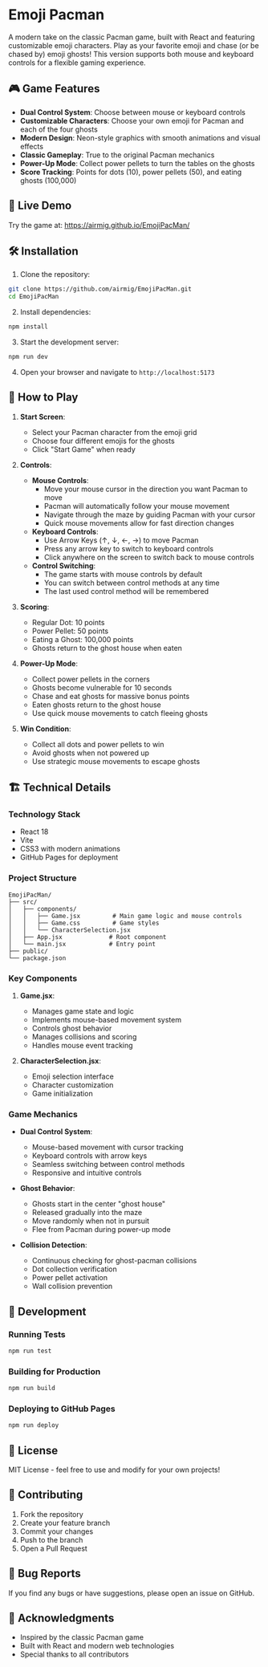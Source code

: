 # Emoji Pacman

A modern take on the classic Pacman game, built with React and featuring customizable emoji characters. Play as your favorite emoji and chase (or be chased by) emoji ghosts! This version supports both mouse and keyboard controls for a flexible gaming experience.

## 🎮 Game Features

- **Dual Control System**: Choose between mouse or keyboard controls
- **Customizable Characters**: Choose your own emoji for Pacman and each of the four ghosts
- **Modern Design**: Neon-style graphics with smooth animations and visual effects
- **Classic Gameplay**: True to the original Pacman mechanics
- **Power-Up Mode**: Collect power pellets to turn the tables on the ghosts
- **Score Tracking**: Points for dots (10), power pellets (50), and eating ghosts (100,000)

## 🚀 Live Demo

Try the game at: https://airmig.github.io/EmojiPacMan/

## 🛠️ Installation

1. Clone the repository:
```bash
git clone https://github.com/airmig/EmojiPacMan.git
cd EmojiPacMan
```

2. Install dependencies:
```bash
npm install
```

3. Start the development server:
```bash
npm run dev
```

4. Open your browser and navigate to `http://localhost:5173`

## 🎯 How to Play

1. **Start Screen**: 
   - Select your Pacman character from the emoji grid
   - Choose four different emojis for the ghosts
   - Click "Start Game" when ready

2. **Controls**:
   - **Mouse Controls**:
     - Move your mouse cursor in the direction you want Pacman to move
     - Pacman will automatically follow your mouse movement
     - Navigate through the maze by guiding Pacman with your cursor
     - Quick mouse movements allow for fast direction changes
   - **Keyboard Controls**:
     - Use Arrow Keys (↑, ↓, ←, →) to move Pacman
     - Press any arrow key to switch to keyboard controls
     - Click anywhere on the screen to switch back to mouse controls
   - **Control Switching**:
     - The game starts with mouse controls by default
     - You can switch between control methods at any time
     - The last used control method will be remembered

3. **Scoring**:
   - Regular Dot: 10 points
   - Power Pellet: 50 points
   - Eating a Ghost: 100,000 points
   - Ghosts return to the ghost house when eaten

4. **Power-Up Mode**:
   - Collect power pellets in the corners
   - Ghosts become vulnerable for 10 seconds
   - Chase and eat ghosts for massive bonus points
   - Eaten ghosts return to the ghost house
   - Use quick mouse movements to catch fleeing ghosts

5. **Win Condition**:
   - Collect all dots and power pellets to win
   - Avoid ghosts when not powered up
   - Use strategic mouse movements to escape ghosts

## 🏗️ Technical Details

### Technology Stack
- React 18
- Vite
- CSS3 with modern animations
- GitHub Pages for deployment

### Project Structure
```
EmojiPacMan/
├── src/
│   ├── components/
│   │   ├── Game.jsx         # Main game logic and mouse controls
│   │   ├── Game.css         # Game styles
│   │   └── CharacterSelection.jsx
│   ├── App.jsx             # Root component
│   └── main.jsx            # Entry point
├── public/
└── package.json
```

### Key Components

1. **Game.jsx**:
   - Manages game state and logic
   - Implements mouse-based movement system
   - Controls ghost behavior
   - Manages collisions and scoring
   - Handles mouse event tracking

2. **CharacterSelection.jsx**:
   - Emoji selection interface
   - Character customization
   - Game initialization

### Game Mechanics

- **Dual Control System**:
  - Mouse-based movement with cursor tracking
  - Keyboard controls with arrow keys
  - Seamless switching between control methods
  - Responsive and intuitive controls

- **Ghost Behavior**:
  - Ghosts start in the center "ghost house"
  - Released gradually into the maze
  - Move randomly when not in pursuit
  - Flee from Pacman during power-up mode

- **Collision Detection**:
  - Continuous checking for ghost-pacman collisions
  - Dot collection verification
  - Power pellet activation
  - Wall collision prevention

## 🔧 Development

### Running Tests
```bash
npm run test
```

### Building for Production
```bash
npm run build
```

### Deploying to GitHub Pages
```bash
npm run deploy
```

## 📝 License

MIT License - feel free to use and modify for your own projects!

## 🤝 Contributing

1. Fork the repository
2. Create your feature branch
3. Commit your changes
4. Push to the branch
5. Open a Pull Request

## 🐛 Bug Reports

If you find any bugs or have suggestions, please open an issue on GitHub.

## 🙏 Acknowledgments

- Inspired by the classic Pacman game
- Built with React and modern web technologies
- Special thanks to all contributors

